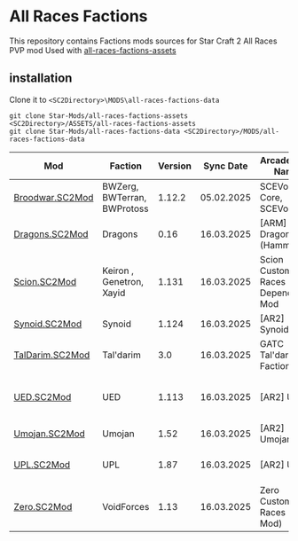 # All Races Factions

This repository contains Factions mods sources for Star Craft 2 All Races PVP mod
Used with [all-races-factions-assets](..%2F..%2FASSETS%2Fall-races-factions-assets)

## installation

Clone it to `<SC2Directory>\MODS\all-races-factions-data`

```
git clone Star-Mods/all-races-factions-assets <SC2Directory>/ASSETS/all-races-factions-assets
git clone Star-Mods/all-races-factions-data <SC2Directory>/MODS/all-races-factions-data
```

| Mod                                | Faction                     | Version | Sync Date  | Arcade Mod Name                   | Authors         | Discord Server                                              |
|------------------------------------|-----------------------------|---------|------------|-----------------------------------|-----------------|-------------------------------------------------------------|
| [Broodwar.SC2Mod](Broodwar.SC2Mod) | BWZerg, BWTerran, BWProtoss | 1.12.2  | 05.02.2025 | SCEVo Core, SCEVo Multi           | Kat             | [SC: Evolution Complete](https://discord.gg/7EunXC2E8N)     |
| [Dragons.SC2Mod](Dragons.SC2Mod)   | Dragons                     | 0.16    | 16.03.2025 | [ARM] Dragons (Hammer)            | SkeletalHammer  |                                                             |
| [Scion.SC2Mod](Scion.SC2Mod)       | Keiron , Genetron, Xayid    | 1.131   | 16.03.2025 | Scion Custom Races Dependency Mod | Solstice        | [Scion Custom Races](https://discord.gg/Xx9xurbb4u)         |
| [Synoid.SC2Mod](Synoid.SC2Mod)     | Synoid                      | 1.124   | 16.03.2025 | [AR2] Synoid                      | Hinestraza      |                                                             |
| [TalDarim.SC2Mod](TalDarim.SC2Mod) | Tal'darim                   | 3.0     | 16.03.2025 | GATC Tal'darim Faction            | Cornbebre       |                                                             |
| [UED.SC2Mod](UED.SC2Mod)           | UED                         | 1.113   | 16.03.2025 | [AR2] UED                         | UEDCommander    | [United Earth Defense Force](https://discord.gg/vqKHxXxsaK) |
| [Umojan.SC2Mod](Umojan.SC2Mod)     | Umojan                      | 1.52    | 16.03.2025 | [AR2] Umojan                      | Cornbebre       |                                                             |
| [UPL.SC2Mod](UPL.SC2Mod)           | UPL                         | 1.87    | 16.03.2025 | [AR2] UPL                         | Oracle          | [UED: First Light](https://discord.gg/kdYybYEv3s)           |
| [Zero.SC2Mod](Zero.SC2Mod)         | VoidForces                  | 1.13    | 16.03.2025 | Zero Custom Races (Data Mod)      | ZeroLamberg     | [Zero Custom Races](https://discord.gg/kdYybYEv3s)          |